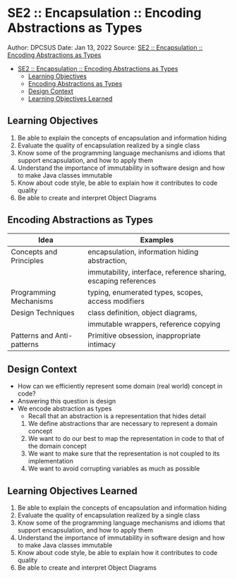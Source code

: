 # SE2 :: Encapsulation :: Encoding Abstractions as Types

Author: DPCSUS
Date: Jan 13, 2022
Source: [SE2 :: Encapsulation :: Encoding Abstractions as Types](https://www.youtube.com/watch?v=-_IKBGs6hJ4)

- [SE2 :: Encapsulation :: Encoding Abstractions as Types](#se2--encapsulation--encoding-abstractions-as-types)
  - [Learning Objectives](#learning-objectives)
  - [Encoding Abstractions as Types](#encoding-abstractions-as-types)
  - [Design Context](#design-context)
  - [Learning Objectives Learned](#learning-objectives-learned)

## Learning Objectives

1. Be able to explain the concepts of encapsulation and information hiding
2. Evaluate the quality of encapsulation realized by a single class
3. Know some of the programming language mechanisms and idioms that support
    encapsulation, and how to apply them
4. Understand the importance of immutability in software design and how to make
    Java classes immutable
5. Know about code style, be able to explain how it contributes to code quality
6. Be able to create and interpret Object Diagrams

## Encoding Abstractions as Types

| Idea                       | Examples                                                        |
| -------------------------- | --------------------------------------------------------------- |
| Concepts and Principles    | encapsulation, information hiding abstraction,                  |
|                            | immutability, interface, reference sharing, escaping references |
| Programming Mechanisms     | typing, enumerated types, scopes, access modifiers              |
| Design Techniques          | class definition, object diagrams,                              |
|                            | immutable wrappers, reference copying                           |
| Patterns and Anti-patterns | Primitive obsession, inappropriate intimacy                     |

## Design Context

- How can we efficiently represent some domain (real world) concept in code?
- Answering this question is design
- We encode abstraction as types
  - Recall that an abstraction is a representation that hides detail
  1. We define abstractions thar are necessary to represent a domain concept
  2. We want to do our best to map the representation in code to that of the
  domain concept
  3. We want to make sure that the representation is not coupled to its
  implementation
  4. We want to avoid corrupting variables as much as possible

## Learning Objectives Learned

1. Be able to explain the concepts of encapsulation and information hiding
2. Evaluate the quality of encapsulation realized by a single class
3. Know some of the programming language mechanisms and idioms that support
    encapsulation, and how to apply them
4. Understand the importance of immutability in software design and how to make
    Java classes immutable
5. Know about code style, be able to explain how it contributes to code quality
6. Be able to create and interpret Object Diagrams